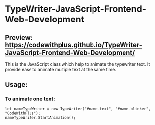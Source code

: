 # TypeWriter-JavaScript-Frontend-Web-Development

## Preview: https://codewithplus.github.io/TypeWriter-JavaScript-Frontend-Web-Development/

This is the JavaScript class which help to animate the typewriter text. It provide ease to animate multiple text at the same time.

## Usage:

### To animate one text:
```
let nameTypeWriter = new TypeWriter("#name-text", "#name-blinker", "CodeWithPlus");
nameTypeWriter.StartAnimation();
```

